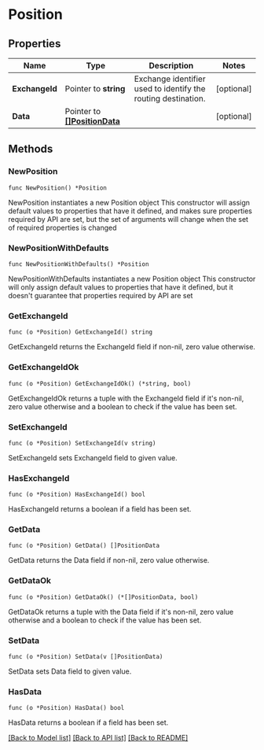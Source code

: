 # Position

## Properties

Name | Type | Description | Notes
------------ | ------------- | ------------- | -------------
**ExchangeId** | Pointer to **string** | Exchange identifier used to identify the routing destination. | [optional] 
**Data** | Pointer to [**[]PositionData**](PositionData.md) |  | [optional] 

## Methods

### NewPosition

`func NewPosition() *Position`

NewPosition instantiates a new Position object
This constructor will assign default values to properties that have it defined,
and makes sure properties required by API are set, but the set of arguments
will change when the set of required properties is changed

### NewPositionWithDefaults

`func NewPositionWithDefaults() *Position`

NewPositionWithDefaults instantiates a new Position object
This constructor will only assign default values to properties that have it defined,
but it doesn't guarantee that properties required by API are set

### GetExchangeId

`func (o *Position) GetExchangeId() string`

GetExchangeId returns the ExchangeId field if non-nil, zero value otherwise.

### GetExchangeIdOk

`func (o *Position) GetExchangeIdOk() (*string, bool)`

GetExchangeIdOk returns a tuple with the ExchangeId field if it's non-nil, zero value otherwise
and a boolean to check if the value has been set.

### SetExchangeId

`func (o *Position) SetExchangeId(v string)`

SetExchangeId sets ExchangeId field to given value.

### HasExchangeId

`func (o *Position) HasExchangeId() bool`

HasExchangeId returns a boolean if a field has been set.

### GetData

`func (o *Position) GetData() []PositionData`

GetData returns the Data field if non-nil, zero value otherwise.

### GetDataOk

`func (o *Position) GetDataOk() (*[]PositionData, bool)`

GetDataOk returns a tuple with the Data field if it's non-nil, zero value otherwise
and a boolean to check if the value has been set.

### SetData

`func (o *Position) SetData(v []PositionData)`

SetData sets Data field to given value.

### HasData

`func (o *Position) HasData() bool`

HasData returns a boolean if a field has been set.


[[Back to Model list]](../README.md#documentation-for-models) [[Back to API list]](../README.md#documentation-for-api-endpoints) [[Back to README]](../README.md)



